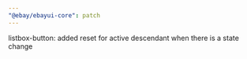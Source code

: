 ```yaml
---
"@ebay/ebayui-core": patch
---
```


listbox-button: added reset for active descendant when there is a state change
